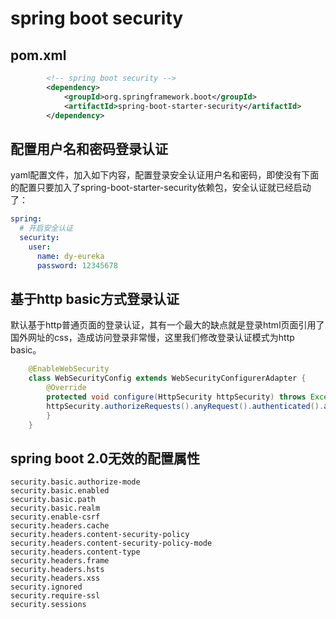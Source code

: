 # spring boot security

## pom.xml

```xml
		<!-- spring boot security -->
		<dependency>
			<groupId>org.springframework.boot</groupId>
			<artifactId>spring-boot-starter-security</artifactId>
		</dependency>
```

## 配置用户名和密码登录认证

yaml配置文件，加入如下内容，配置登录安全认证用户名和密码，即使没有下面的配置只要加入了spring-boot-starter-security依赖包，安全认证就已经启动了：

```yaml
spring:
  # 开启安全认证       
  security:
    user:
      name: dy-eureka
      password: 12345678
```

## 基于http basic方式登录认证

默认基于http普通页面的登录认证，其有一个最大的缺点就是登录html页面引用了国外网址的css，造成访问登录非常慢，这里我们修改登录认证模式为http basic。

```java
    @EnableWebSecurity
    class WebSecurityConfig extends WebSecurityConfigurerAdapter {
        @Override
        protected void configure(HttpSecurity httpSecurity) throws Exception {
		httpSecurity.authorizeRequests().anyRequest().authenticated().and().httpBasic();
        }
    }
```

## spring boot 2.0无效的配置属性

```
security.basic.authorize-mode
security.basic.enabled
security.basic.path
security.basic.realm
security.enable-csrf
security.headers.cache
security.headers.content-security-policy
security.headers.content-security-policy-mode
security.headers.content-type
security.headers.frame
security.headers.hsts
security.headers.xss
security.ignored
security.require-ssl
security.sessions
```

